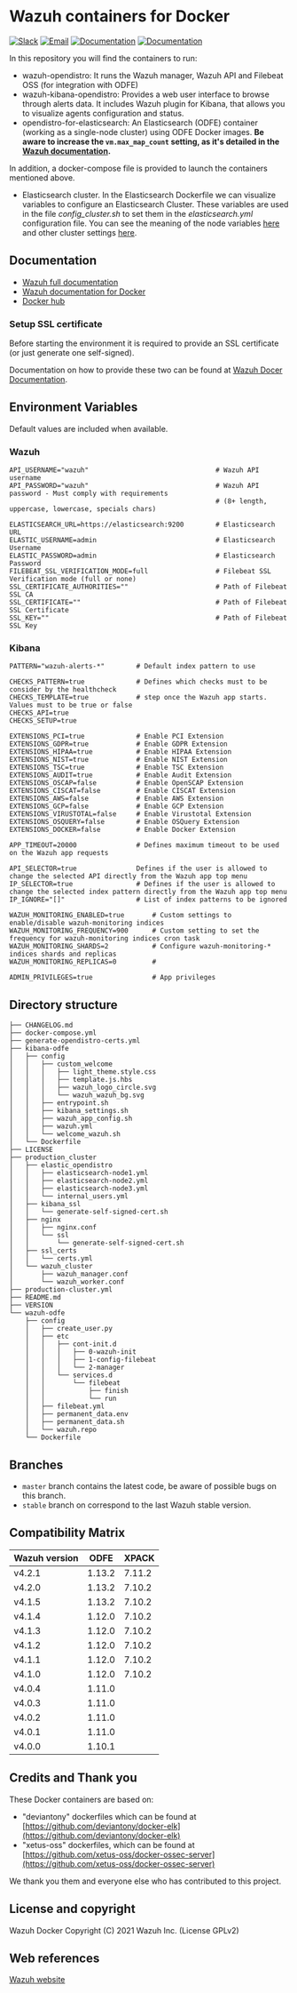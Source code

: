# Wazuh containers for Docker

[![Slack](https://img.shields.io/badge/slack-join-blue.svg)](https://wazuh.com/community/join-us-on-slack/)
[![Email](https://img.shields.io/badge/email-join-blue.svg)](https://groups.google.com/forum/#!forum/wazuh)
[![Documentation](https://img.shields.io/badge/docs-view-green.svg)](https://documentation.wazuh.com)
[![Documentation](https://img.shields.io/badge/web-view-green.svg)](https://wazuh.com)

In this repository you will find the containers to run:

* wazuh-opendistro: It runs the Wazuh manager, Wazuh API and Filebeat OSS (for integration with ODFE)
* wazuh-kibana-opendistro: Provides a web user interface to browse through alerts data. It includes Wazuh plugin for Kibana, that allows you to visualize agents configuration and status.
* opendistro-for-elasticsearch: An Elasticsearch (ODFE) container (working as a single-node cluster) using ODFE Docker images. **Be aware to increase the `vm.max_map_count` setting, as it's detailed in the [Wazuh documentation](https://documentation.wazuh.com/current/docker/wazuh-container.html#increase-max-map-count-on-your-host-linux).**

In addition, a docker-compose file is provided to launch the containers mentioned above.

* Elasticsearch cluster. In the Elasticsearch Dockerfile we can visualize variables to configure an Elasticsearch Cluster. These variables are used in the file *config_cluster.sh* to set them in the *elasticsearch.yml* configuration file. You can see the meaning of the node variables [here](https://www.elastic.co/guide/en/elasticsearch/reference/current/modules-node.html) and other cluster settings [here](https://github.com/elastic/elasticsearch/blob/master/distribution/src/config/elasticsearch.yml).

## Documentation

* [Wazuh full documentation](http://documentation.wazuh.com)
* [Wazuh documentation for Docker](https://documentation.wazuh.com/current/docker/index.html)
* [Docker hub](https://hub.docker.com/u/wazuh)


### Setup SSL certificate

Before starting the environment it is required to provide an SSL certificate (or just generate one self-signed).

Documentation on how to provide these two can be found at [Wazuh Docer Documentation](https://documentation.wazuh.com/current/docker/wazuh-container.html#production-deployment).


## Environment Variables

Default values are included when available.

### Wazuh
```
API_USERNAME="wazuh"                                # Wazuh API username
API_PASSWORD="wazuh"                                # Wazuh API password - Must comply with requirements
                                                    # (8+ length, uppercase, lowercase, specials chars)

ELASTICSEARCH_URL=https://elasticsearch:9200        # Elasticsearch URL
ELASTIC_USERNAME=admin                              # Elasticsearch Username
ELASTIC_PASSWORD=admin                              # Elasticsearch Password
FILEBEAT_SSL_VERIFICATION_MODE=full                 # Filebeat SSL Verification mode (full or none)
SSL_CERTIFICATE_AUTHORITIES=""                      # Path of Filebeat SSL CA
SSL_CERTIFICATE=""                                  # Path of Filebeat SSL Certificate
SSL_KEY=""                                          # Path of Filebeat SSL Key
```

### Kibana
```
PATTERN="wazuh-alerts-*"        # Default index pattern to use

CHECKS_PATTERN=true             # Defines which checks must to be consider by the healthcheck
CHECKS_TEMPLATE=true            # step once the Wazuh app starts. Values must to be true or false
CHECKS_API=true
CHECKS_SETUP=true

EXTENSIONS_PCI=true             # Enable PCI Extension
EXTENSIONS_GDPR=true            # Enable GDPR Extension
EXTENSIONS_HIPAA=true           # Enable HIPAA Extension
EXTENSIONS_NIST=true            # Enable NIST Extension
EXTENSIONS_TSC=true             # Enable TSC Extension
EXTENSIONS_AUDIT=true           # Enable Audit Extension
EXTENSIONS_OSCAP=false          # Enable OpenSCAP Extension
EXTENSIONS_CISCAT=false         # Enable CISCAT Extension
EXTENSIONS_AWS=false            # Enable AWS Extension
EXTENSIONS_GCP=false            # Enable GCP Extension
EXTENSIONS_VIRUSTOTAL=false     # Enable Virustotal Extension
EXTENSIONS_OSQUERY=false        # Enable OSQuery Extension
EXTENSIONS_DOCKER=false         # Enable Docker Extension

APP_TIMEOUT=20000               # Defines maximum timeout to be used on the Wazuh app requests

API_SELECTOR=true               Defines if the user is allowed to change the selected API directly from the Wazuh app top menu
IP_SELECTOR=true                # Defines if the user is allowed to change the selected index pattern directly from the Wazuh app top menu
IP_IGNORE="[]"                  # List of index patterns to be ignored

WAZUH_MONITORING_ENABLED=true       # Custom settings to enable/disable wazuh-monitoring indices
WAZUH_MONITORING_FREQUENCY=900      # Custom setting to set the frequency for wazuh-monitoring indices cron task
WAZUH_MONITORING_SHARDS=2           # Configure wazuh-monitoring-* indices shards and replicas
WAZUH_MONITORING_REPLICAS=0         #

ADMIN_PRIVILEGES=true               # App privileges
```

## Directory structure

    ├── CHANGELOG.md
    ├── docker-compose.yml
    ├── generate-opendistro-certs.yml
    ├── kibana-odfe
    │   ├── config
    │   │   ├── custom_welcome
    │   │   │   ├── light_theme.style.css
    │   │   │   ├── template.js.hbs
    │   │   │   ├── wazuh_logo_circle.svg
    │   │   │   └── wazuh_wazuh_bg.svg
    │   │   ├── entrypoint.sh
    │   │   ├── kibana_settings.sh
    │   │   ├── wazuh_app_config.sh
    │   │   ├── wazuh.yml
    │   │   └── welcome_wazuh.sh
    │   └── Dockerfile
    ├── LICENSE
    ├── production_cluster
    │   ├── elastic_opendistro
    │   │   ├── elasticsearch-node1.yml
    │   │   ├── elasticsearch-node2.yml
    │   │   ├── elasticsearch-node3.yml
    │   │   └── internal_users.yml
    │   ├── kibana_ssl
    │   │   └── generate-self-signed-cert.sh
    │   ├── nginx
    │   │   ├── nginx.conf
    │   │   └── ssl
    │   │       └── generate-self-signed-cert.sh
    │   ├── ssl_certs
    │   │   └── certs.yml
    │   └── wazuh_cluster
    │       ├── wazuh_manager.conf
    │       └── wazuh_worker.conf
    ├── production-cluster.yml
    ├── README.md
    ├── VERSION
    └── wazuh-odfe
        ├── config
        │   ├── create_user.py
        │   ├── etc
        │   │   ├── cont-init.d
        │   │   │   ├── 0-wazuh-init
        │   │   │   ├── 1-config-filebeat
        │   │   │   └── 2-manager
        │   │   └── services.d
        │   │       └── filebeat
        │   │           ├── finish
        │   │           └── run
        │   ├── filebeat.yml
        │   ├── permanent_data.env
        │   ├── permanent_data.sh
        │   └── wazuh.repo
        └── Dockerfile



## Branches

* `master` branch contains the latest code, be aware of possible bugs on this branch.
* `stable` branch on correspond to the last Wazuh stable version.


## Compatibility Matrix

| Wazuh version | ODFE    | XPACK  |
|---------------|---------|--------|
| v4.2.1        | 1.13.2  | 7.11.2 |
| v4.2.0        | 1.13.2  | 7.10.2 |
| v4.1.5        | 1.13.2  | 7.10.2 |
| v4.1.4        | 1.12.0  | 7.10.2 |
| v4.1.3        | 1.12.0  | 7.10.2 |
| v4.1.2        | 1.12.0  | 7.10.2 |
| v4.1.1        | 1.12.0  | 7.10.2 |
| v4.1.0        | 1.12.0  | 7.10.2 |
| v4.0.4        | 1.11.0  |        |
| v4.0.3        | 1.11.0  |        |
| v4.0.2        | 1.11.0  |        |
| v4.0.1        | 1.11.0  |        |
| v4.0.0        | 1.10.1  |        |

## Credits and Thank you

These Docker containers are based on:

*  "deviantony" dockerfiles which can be found at [https://github.com/deviantony/docker-elk](https://github.com/deviantony/docker-elk)
*  "xetus-oss" dockerfiles, which can be found at [https://github.com/xetus-oss/docker-ossec-server](https://github.com/xetus-oss/docker-ossec-server)

We thank you them and everyone else who has contributed to this project.

## License and copyright

Wazuh Docker Copyright (C) 2021 Wazuh Inc. (License GPLv2)

## Web references

[Wazuh website](http://wazuh.com)

